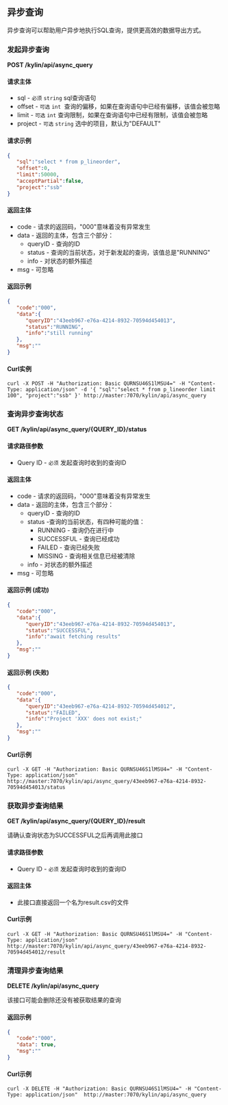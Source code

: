 ## 异步查询

异步查询可以帮助用户异步地执行SQL查询，提供更高效的数据导出方式。

### 发起异步查询

**POST /kylin/api/async_query**

#### 请求主体

- sql - `必须` `string` sql查询语句
- offset - `可选` `int`  查询的偏移，如果在查询语句中已经有偏移，该值会被忽略
- limit - `可选` `int` 查询限制，如果在查询语句中已经有限制，该值会被忽略
- project - `可选` `string` 选中的项目，默认为"DEFAULT"

#### 请求示例

```json
{  
   "sql":"select * from p_lineorder",
   "offset":0,
   "limit":50000,
   "acceptPartial":false,
   "project":"ssb"
}
```

#### 返回主体

- code - 请求的返回码，"000"意味着没有异常发生
- data - 返回的主体，包含三个部分：
  - queryID - 查询的ID
  - status - 查询的当前状态，对于新发起的查询，该值总是"RUNNING"
  - info - 对状态的额外描述
- msg - 可忽略

#### 返回示例

```json
{  
   "code":"000",
   "data":{  
      "queryID":"43eeb967-e76a-4214-8932-70594d454013",
      "status":"RUNNING",
      "info":"still running"
   },
   "msg":""
}
```

#### Curl实例

```
curl -X POST -H "Authorization: Basic QURNSU46S1lMSU4=" -H "Content-Type: application/json" -d '{ "sql":"select * from p_lineorder limit 100", "project":"ssb" }' http://master:7070/kylin/api/async_query
```

### 查询异步查询状态

**GET /kylin/api/async_query/{QUERY_ID}/status**

#### 请求路径参数

- Query ID - `必须` 发起查询时收到的查询ID

#### 返回主体

- code - 请求的返回码，"000"意味着没有异常发生
- data - 返回的主体，包含三个部分：
  - queryID - 查询的ID
  - status -查询的当前状态，有四种可能的值：
    - RUNNING - 查询仍在进行中
    - SUCCESSFUL - 查询已经成功
    - FAILED - 查询已经失败
    - MISSING - 查询相关信息已经被清除
  - info - 对状态的额外描述
- msg - 可忽略

#### 返回示例 (成功)

```json
{  
   "code":"000",
   "data":{  
      "queryID":"43eeb967-e76a-4214-8932-70594d454013",
      "status":"SUCCESSFUL",
      "info":"await fetching results"
   },
   "msg":""
}
```

#### 返回示例 (失败)

```json
{  
   "code":"000",
   "data":{  
      "queryID":"43eeb967-e76a-4214-8932-70594d454012",
      "status":"FAILED",
      "info":"Project 'XXX' does not exist;"
   },
   "msg":""
}
```

#### Curl示例

```
curl -X GET -H "Authorization: Basic QURNSU46S1lMSU4=" -H "Content-Type: application/json"  http://master:7070/kylin/api/async_query/43eeb967-e76a-4214-8932-70594d454013/status 
```



### 获取异步查询结果

**GET /kylin/api/async_query/{QUERY_ID}/result**

请确认查询状态为SUCCESSFUL之后再调用此接口

#### 请求路径参数

- Query ID - `必须` 发起查询时收到的查询ID

#### 返回主体

- 此接口直接返回一个名为result.csv的文件

#### Curl示例

```
curl -X GET -H "Authorization: Basic QURNSU46S1lMSU4=" -H "Content-Type: application/json"  http://master:7070/kylin/api/async_query/43eeb967-e76a-4214-8932-70594d454012/result 
```



### 清理异步查询结果

**DELETE /kylin/api/async_query**

该接口可能会删除还没有被获取结果的查询

#### 返回示例

```json
{  
   "code":"000",
   "data": true,
   "msg":""
}
```

#### Curl示例

```
curl -X DELETE -H "Authorization: Basic QURNSU46S1lMSU4=" -H "Content-Type: application/json"  http://master:7070/kylin/api/async_query
```

